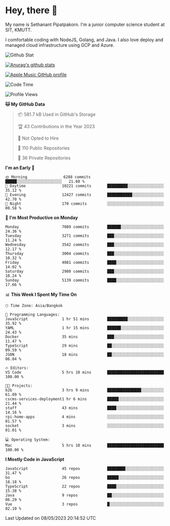 # Hey, there 🙌
My name is Sethanant Pipatpakorn. I'm a junior computer science student at SIT, KMUTT.

I comfortable coding with NodeJS, Golang, and Java. I also love deploy and managed cloud infrastructure using GCP and Azure.

![Github Stat](https://github-profile-summary-cards.vercel.app/api/cards/profile-details?username=thetkpark&theme=dracula)

[![Anurag's github stats](https://github-readme-stats.vercel.app/api?username=thetkpark&count_private=true&show_icons=true&theme=tokyonight)](https://github.com/anuraghazra/github-readme-stats)

[![Apple Music GitHub profile](https://apple-music-github-profile.rayriffy.com/theme/light.svg?uid=000347.6120fcbefcb74cd59d65c108cc315787.1333)](https://github.com/rayriffy/apple-music-github-profile)

<!--START_SECTION:waka-->
![Code Time](http://img.shields.io/badge/Code%20Time-1%2C013%20hrs%2035%20mins-blue)

![Profile Views](http://img.shields.io/badge/Profile%20Views-0-blue)

**🐱 My GitHub Data** 

> 📦 581.7 kB Used in GitHub's Storage 
 > 
> 🏆 43 Contributions in the Year 2023
 > 
> 🚫 Not Opted to Hire
 > 
> 📜 110 Public Repositories 
 > 
> 🔑 36 Private Repositories 
 > 
**I'm an Early 🐤** 

```text
🌞 Morning                6288 commits        █████░░░░░░░░░░░░░░░░░░░░   21.60 % 
🌆 Daytime                10221 commits       █████████░░░░░░░░░░░░░░░░   35.12 % 
🌃 Evening                12427 commits       ███████████░░░░░░░░░░░░░░   42.70 % 
🌙 Night                  170 commits         ░░░░░░░░░░░░░░░░░░░░░░░░░   00.58 % 
```
📅 **I'm Most Productive on Monday** 

```text
Monday                   7089 commits        ██████░░░░░░░░░░░░░░░░░░░   24.36 % 
Tuesday                  3271 commits        ███░░░░░░░░░░░░░░░░░░░░░░   11.24 % 
Wednesday                3542 commits        ███░░░░░░░░░░░░░░░░░░░░░░   12.17 % 
Thursday                 3004 commits        ███░░░░░░░░░░░░░░░░░░░░░░   10.32 % 
Friday                   4081 commits        ████░░░░░░░░░░░░░░░░░░░░░   14.02 % 
Saturday                 2980 commits        ███░░░░░░░░░░░░░░░░░░░░░░   10.24 % 
Sunday                   5139 commits        ████░░░░░░░░░░░░░░░░░░░░░   17.66 % 
```


📊 **This Week I Spent My Time On** 

```text
🕑︎ Time Zone: Asia/Bangkok

💬 Programming Languages: 
JavaScript               1 hr 51 mins        █████████░░░░░░░░░░░░░░░░   35.92 % 
YAML                     1 hr 15 mins        ██████░░░░░░░░░░░░░░░░░░░   24.43 % 
Docker                   35 mins             ███░░░░░░░░░░░░░░░░░░░░░░   11.47 % 
TypeScript               29 mins             ██░░░░░░░░░░░░░░░░░░░░░░░   09.59 % 
JSON                     18 mins             ██░░░░░░░░░░░░░░░░░░░░░░░   06.04 % 

🔥 Editors: 
VS Code                  5 hrs 10 mins       █████████████████████████   100.00 % 

🐱‍💻 Projects: 
b2b                      3 hrs 9 mins        ███████████████░░░░░░░░░░   61.09 % 
cscms-services-deployment1 hr 6 mins         █████░░░░░░░░░░░░░░░░░░░░   21.44 % 
staff                    43 mins             ████░░░░░░░░░░░░░░░░░░░░░   14.16 % 
rpi-home-apps            4 mins              ░░░░░░░░░░░░░░░░░░░░░░░░░   01.57 % 
socket                   3 mins              ░░░░░░░░░░░░░░░░░░░░░░░░░   01.01 % 

💻 Operating System: 
Mac                      5 hrs 10 mins       █████████████████████████   100.00 % 
```

**I Mostly Code in JavaScript** 

```text
JavaScript               45 repos            ████████░░░░░░░░░░░░░░░░░   31.47 % 
Go                       26 repos            █████░░░░░░░░░░░░░░░░░░░░   18.18 % 
TypeScript               22 repos            ████░░░░░░░░░░░░░░░░░░░░░   15.38 % 
Java                     9 repos             ██░░░░░░░░░░░░░░░░░░░░░░░   06.29 % 
Vue                      3 repos             █░░░░░░░░░░░░░░░░░░░░░░░░   02.10 % 
```




 Last Updated on 08/05/2023 20:14:52 UTC
<!--END_SECTION:waka-->

